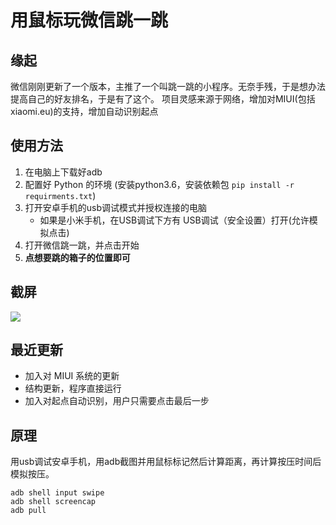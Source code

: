 # 用鼠标玩微信跳一跳

## 缘起
微信刚刚更新了一个版本，主推了一个叫跳一跳的小程序。无奈手残，于是想办法提高自己的好友排名，于是有了这个。
项目灵感来源于网络，增加对MIUI(包括 xiaomi.eu)的支持，增加自动识别起点

## 使用方法
1. 在电脑上下载好adb
2. 配置好 Python 的环境 (安装python3.6，安装依赖包 `pip install -r requirments.txt`)
2. 打开安卓手机的usb调试模式并授权连接的电脑
    * 如果是小米手机，在USB调试下方有 USB调试（安全设置）打开(允许模拟点击)
3. 打开微信跳一跳，并点击开始
5. **点想要跳的箱子的位置即可**

## 截屏
![](https://raw.githubusercontent.com/Chaaang/wechat_jumpandjump/master/screen.png)

## 最近更新
* 加入对 MIUI 系统的更新
* 结构更新，程序直接运行
* 加入对起点自动识别，用户只需要点击最后一步

## 原理
用usb调试安卓手机，用adb截图并用鼠标标记然后计算距离，再计算按压时间后模拟按压。

```
adb shell input swipe 
adb shell screencap
adb pull 
```


